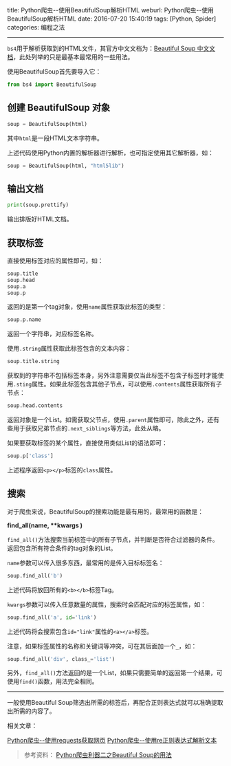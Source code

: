 title: Python爬虫--使用BeautifulSoup解析HTML
weburl: Python爬虫--使用BeautifulSoup解析HTML
date: 2016-07-20 15:40:19
tags: [Python, Spider]
categories: 编程之法

---

`bs4`用于解析获取到的HTML文件，其官方中文文档为：[Beautiful Soup 中文文档](https://www.crummy.com/software/BeautifulSoup/bs3/documentation.zh.html)，此处列举的只是最基本最常用的一些用法。

<!--more-->

使用BeautifulSoup首先要导入它：

``` python
from bs4 import BeautifulSoup
```

## 创建 BeautifulSoup 对象 ##

``` python
soup = BeautifulSoup(html)
```
其中`html`是一段HTML文本字符串。

上述代码使用Python内置的解析器进行解析，也可指定使用其它解析器，如：

``` python
soup = BeautifulSoup(html, "html5lib")
```

## 输出文档 ##

``` python
print(soup.prettify)
```
输出排版好HTML文档。

## 获取标签 ##
直接使用标签对应的属性即可，如：

``` python
soup.title
soup.head
soup.a
soup.p
```

返回的是第一个tag对象，使用`name`属性获取此标签的类型：

``` python
soup.p.name
```

返回一个字符串，对应标签名称。

使用`.string`属性获取此标签包含的文本内容：

``` python
soup.title.string
```

获取到的字符串不包括标签本身，另外注意需要仅当此标签不包含子标签时才能使用`.sting`属性。如果此标签包含其他子节点，可以使用`.contents`属性获取所有子节点：

``` python
soup.head.contents
```

返回对象是一个List。如需获取父节点，使用`.parent`属性即可，除此之外，还有些用于获取兄弟节点的`.next_siblings`等方法，此处从略。

如果要获取标签的某个属性，直接使用类似List的语法即可：

``` python
soup.p['class']
```

上述程序返回`<p></p>`标签的`class`属性。

## 搜索 ##
对于爬虫来说，BeautifulSoup的搜索功能是最有用的，最常用的函数是：

**find_all(name, \*\*kwargs )**

`find_all()`方法搜索当前标签中的所有子节点，并判断是否符合过滤器的条件。返回包含所有符合条件的tag对象的List。

`name`参数可以传入很多东西，最常用的是传入目标标签名：

``` python
soup.find_all('b')
```

上述代码将放回所有的`<b></b>`标签Tag。

`kwargs`参数可以传入任意数量的属性，搜索时会匹配对应的标签属性，如：

``` python
soup.find_all('a', id='link')
```

上述代码将会搜索包含`id="link"`属性的`<a></a>`标签。

注意，如果标签属性的名称和关键词等冲突，可在其后面加一个`_`，如：

``` python
soup.find_all('div', class_='list')
```

另外，`find_all()`方法返回的是一个List，如果只需要简单的返回第一个结果，可使用`find()`函数，用法完全相同。

----------

一般使用Beautiful Soup筛选出所需的标签后，再配合正则表达式就可以准确提取出所需的内容了。

相关文章：

[Python爬虫--使用requests获取网页](/2016/06/03/Python%E7%88%AC%E8%99%AB--%E4%BD%BF%E7%94%A8requests%E8%8E%B7%E5%8F%96%E7%BD%91%E9%A1%B5/)
[Python爬虫--使用re正则表达式解析文本](/2016/07/20/Python%E7%88%AC%E8%99%AB--%E4%BD%BF%E7%94%A8re%E6%AD%A3%E5%88%99%E8%A1%A8%E8%BE%BE%E5%BC%8F%E8%A7%A3%E6%9E%90%E6%96%87%E6%9C%AC/)

> 参考资料：
> [Python爬虫利器二之Beautiful Soup的用法](http://cuiqingcai.com/1319.html)